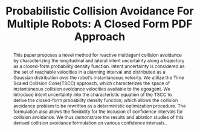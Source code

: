 ---
layout: project-page-new
title: "Probabilistic Collision Avoidance For Multiple Robots: A Closed Form PDF Approach"
authors:
  - name: Josyula Gopala Krishna
    sup: 1
  - name: Anirudha Ramesh
    sup: 1
  - name: K. Madhava Krishna
    sup: 1
affiliations:
  - name: IIIT Hyderabad, India
    link: https://robotics.iiit.ac.in
    sup: 1
permalink: /publications/2021/Josyula_Probabilistic-Collision/
abstract: "This paper proposes a novel method for reactive multiagent collision avoidance by characterizing the longitudinal and lateral intent uncertainty along a trajectory as a closed-form probability density function. Intent uncertainty is considered as the set of reachable velocities in a planning interval and distributed as a Gaussian distribution over the robot’s instantaneous velocity. We utilize the Time Scaled Collision Cone(TSCC) approach, which characterizes the space of
instantaneous collision avoidance velocities available to the egoagent. We introduce intent uncertainty into the characteristic equation of the TSCC to derive the closed-form probability density function, which allows the collision avoidance problem to be rewritten as a deterministic optimization procedure. The formulation also allows the flexibility for the inclusion of confidence intervals for collision avoidance. We thus demonstrate the results and ablation studies of this derived collision avoidance formulation on various confidence intervals.."
paper: https://ieeexplore.ieee.org/stamp/stamp.jsp?tp=&arnumber=9575767
# iframe: https://www.youtube.com/embed/jhjskX4FQwA

---
